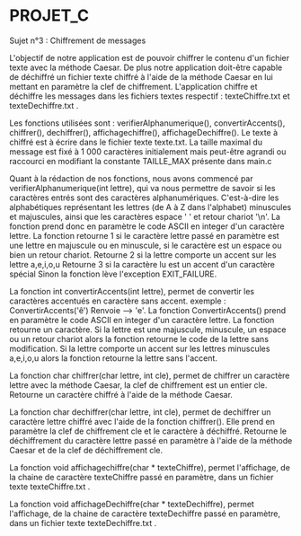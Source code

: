 # PROJET_C

Sujet n°3 : Chiffrement de messages

L'objectif de notre application est de pouvoir chiffrer le contenu d'un fichier texte avec la méthode Caesar. De plus notre application doit-être capable de déchiffré un fichier texte chiffré à l'aide de la méthode Caesar en lui mettant en paramètre la clef de chiffrement.
L'application chiffre et déchiffre les messages dans les fichiers textes respectif : texteChiffre.txt et texteDechiffre.txt .

Les fonctions utilisées sont : verifierAlphanumerique(), convertirAccents(), chiffrer(), dechiffrer(), affichagechiffre(), affichageDechiffre().
Le texte à chiffré est à écrire dans le fichier texte texte.txt. La taille maximal du message est fixé à 1 000 caractères initialement mais peut-être agrandi ou raccourci en modifiant la constante TAILLE_MAX présente dans main.c

Quant à la rédaction de nos fonctions, nous avons commencé par verifierAlphanumerique(int lettre), qui va nous permettre de savoir si les caractères entrés sont des caractères alphanumériques. C'est-à-dire les alphabétiques représentant les lettres (de A à Z dans l'alphabet) minuscules et majuscules, ainsi que les caractères espace ' ' et retour chariot '\n'. La fonction prend donc en paramètre le code ASCII en integer d'un caractère lettre.
La fonction retourne 1 si le caractère lettre passé en paramètre est une lettre en majuscule ou en minuscule, si le caractère est un espace ou bien un retour chariot.
Retourne 2 si la lettre comporte un accent sur les lettre a,e,i,o,u
Retourne 3 si la caractère lu est un accent d'un caractère spécial
Sinon la fonction lève l'exception EXIT_FAILURE.

La fonction int convertirAccents(int lettre), permet de convertir les caractères accentués en caractère sans accent.
exemple : ConvertirAccents('ê') Renvoie --> 'e'.
La fonction ConvertirAccents() prend en paramètre le code ASCII en integer d'un caractère lettre.
La fonction retourne un caractère.
Si la lettre est une majuscule, minuscule, un espace ou un retour chariot alors la fonction retourne le code de la lettre sans modification.
Si la lettre comporte un accent sur les lettres minuscules a,e,i,o,u alors la fonction retourne la lettre sans l'accent.

La fonction char chiffrer(char lettre, int cle), permet de chiffrer un caractère lettre avec la méthode Caesar, la clef de chiffrement est un entier cle.
Retourne un caractère chiffré à l'aide de la méthode Caesar.

La fonction char dechiffrer(char lettre, int cle), permet de dechiffrer un caractère lettre chiffré avec l'aide de la fonction chiffrer(). Elle prend en paramètre la clef de chiffrement cle et le caractère à déchiffré.
Retourne le déchiffrement du caractère lettre passé en paramètre à l'aide de la méthode Caesar et de la clef de déchiffrement cle.

La fonction void affichagechiffre(char * texteChiffre), permet l'affichage, de la chaine de caractère texteChiffre passé en paramètre, dans un fichier texte texteChiffre.txt .

La fonction void affichageDechiffre(char * texteDechiffre), permet l'affichage, de la chaine de caractère texteDechiffre passé en paramètre, dans un fichier texte texteDechiffre.txt .
